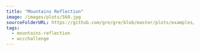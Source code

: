 ```yaml
---
title: "Mountains Reflection"
image: /images/plots/568.jpg
sourceFolderURL: https://github.com/gre/gre/blob/master/plots/examples/566/index.mjs
tags:
  - mountains-reflection
  - wccchallenge
---
```

